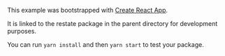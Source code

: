 This example was bootstrapped with [Create React App](https://github.com/facebook/create-react-app).

It is linked to the restate package in the parent directory for development purposes.

You can run `yarn install` and then `yarn start` to test your package.
